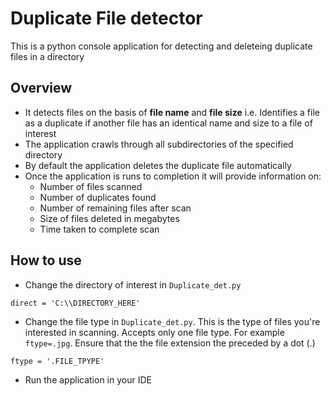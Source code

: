 # Duplicate File detector 
This is a python console application for detecting and deleteing duplicate files in a directory 

## Overview 
- It detects files on the basis of **file name** and **file size** i.e. Identifies a file as a duplicate if another file has an identical name and size to a file of interest
- The application crawls through all subdirectories of the specified directory 
- By default the application deletes the duplicate file automatically 
- Once the application is runs to completion it will provide information on:
	- Number of files scanned 
	- Number of duplicates found
	- Number of remaining files after scan
	- Size of files deleted in megabytes
	- Time taken to complete scan  

## How to use
- Change the directory of interest in `Duplicate_det.py`
```
direct = 'C:\\DIRECTORY_HERE'
```

- Change the file type in `Duplicate_det.py`. This is the type of files you're interested in scanning. Accepts only one file type. For example `ftype=.jpg`. Ensure that the the file extension the preceded by a dot (.)
```
ftype = '.FILE_TPYPE'
```

- Run the application in your IDE


